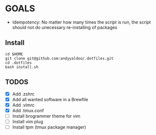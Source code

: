 # GOALS

* Idempotency: No matter how many times the script is run, the script should not do unecessary re-installing of packages

## Install

```
cd $HOME
git clone git@github.com:andyyaldoo/.dotfiles.git
cd .dotfiles
bash install.sh
```

## TODOS

- [x] Add .zshrc
- [x] Add all wanted software in a Brewfile
- [x] Add .vimrc
- [x] Add .tmux.conf
- [ ] Install brogrammer theme for vim
- [ ] Install vim plug
- [ ] Install tpm (tmux package manager)

